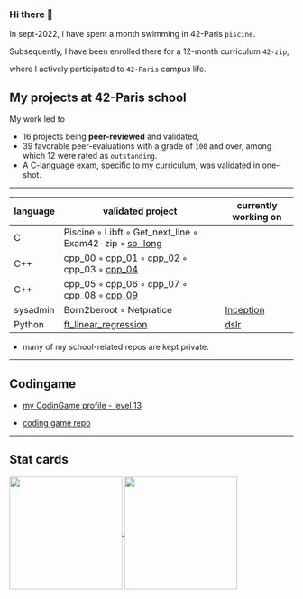 ### Hi there 👋

<!--
**shameleon/shameleon** is a ✨ _special_ ✨ repository because its `README.md` (this file) appears on your GitHub profile.

Here are some ideas to get you started:

- 🔭 I’m currently working on ...
- 🌱 I’m currently learning ...
- 👯 I’m looking to collaborate on ...
- 🤔 I’m looking for help with ...
- 💬 Ask me about ...
- 📫 How to reach me: ...
- 😄 Pronouns: ...
- ⚡ Fun fact: ...
-->
In sept-2022, I have spent a month swimming in 42-Paris ```piscine```. 

Subsequently, I have been enrolled there for a 12-month curriculum ```42-zip```, 

where I actively participated to ```42-Paris``` campus life.

## My projects at 42-Paris school

My work led to
* 16 projects being **peer-reviewed** and validated,
* 39 favorable peer-evaluations with a grade of ```100``` and over, among which 12 were rated as ```outstanding```.
* A C-language exam, specific to my curriculum, was validated in one-shot.

***
| language     | validated project | currently working on |
| ------ |-------------------------------------------|----|
|C| Piscine ◦ Libft ◦ Get_next_line ◦ Exam42-zip ◦ [so-long](https://github.com/shameleon/so_long_project)||
|C++| cpp_00 ◦ cpp_01 ◦ cpp_02 ◦ cpp_03 ◦ [cpp_04](https://github.com/shameleon//cpp_module_04)||
|C++| cpp_05 ◦ cpp_06 ◦ cpp_07 ◦ cpp_08 ◦ [cpp_09](https://github.com/shameleon//cpp_module_09)||
|sysadmin| Born2beroot ◦ Netpratice | [Inception](https://github.com/shameleon//inception) |
|Python| [ft_linear_regression](https://github.com/shameleon//ft_linear_regression) | [dslr](https://github.com/shameleon//dslr-42) |

* many of my school-related repos are kept private.
***

## Codingame
* [my CodinGame profile - level 13](https://www.codingame.com/profile/eecc172724a1795985fdd230c13ec0e32605155)

* [coding game repo](./codingame)

***

## Stat cards

<a href="https://github.com/anuraghazra/github-readme-stats">
  <img height=200 align="center" src="https://github-readme-stats.vercel.app/api?username=shameleon" />
</a>
<a href="https://github.com/anuraghazra/convoychat">
  <img height=200 align="center" src="https://github-readme-stats.vercel.app/api/top-langs?username=shameleon&layout=compact&langs_count=8&card_width=320" />
</a>

<!--
[README stats](https://gh-stats-gen.vercel.app/)
-->


